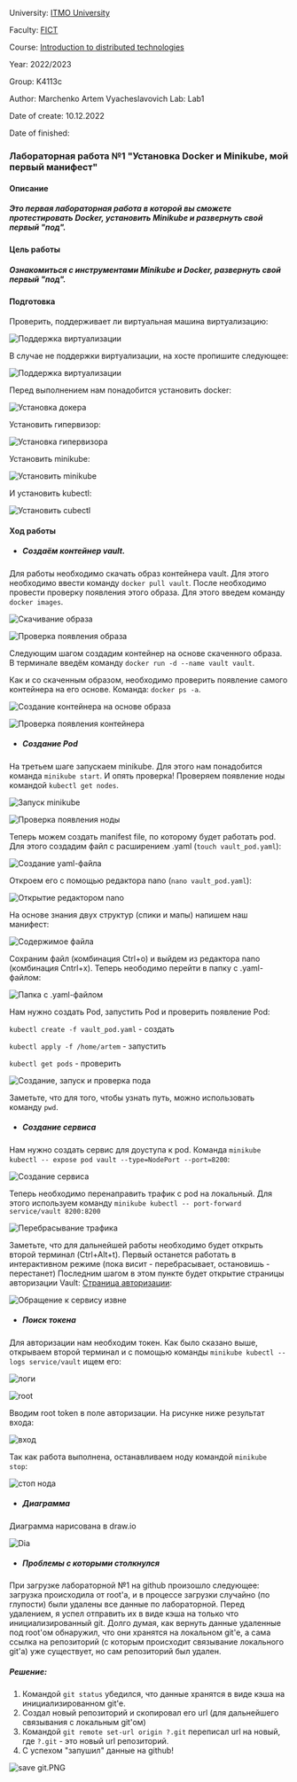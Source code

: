 University: [ITMO University](https://itmo.ru/ru/)

Faculty: [FICT](https://fict.itmo.ru)

Course: [Introduction to distributed technologies](https://github.com/itmo-ict-faculty/introduction-to-distributed-technologies)

Year: 2022/2023

Group: K4113c

Author: Marchenko Artem Vyacheslavovich Lab: Lab1

Date of create: 10.12.2022

Date of finished: 


### Лабораторная работа №1 "Установка Docker и Minikube, мой первый манифест"

#### Описание

##### Это первая лабораторная работа в которой вы сможете протестировать Docker, установить Minikube и развернуть свой первый "под".

#### Цель работы

##### Ознакомиться с инструментами Minikube и Docker, развернуть свой первый "под".

#### Подготовка


Проверить, поддерживает ли виртуальная машина виртуализацию:


![Поддержка виртуализации](https://github.com/MArtchenko29/2022_2023-introduction_to_distributed_technologies-k4113c-marchenko_a_v/blob/master/lab1/screen/26.PNG)


В случае не поддержки виртуализации, на хосте пропишите следующее:


![Поддержка виртуализации](https://github.com/MArtchenko29/2022_2023-introduction_to_distributed_technologies-k4113c-marchenko_a_v/blob/master/lab1/screen/virtvirt.PNG)


Перед выполнением нам понадобится установить docker:


![Установка докера](https://github.com/MArtchenko29/2022_2023-introduction_to_distributed_technologies-k4113c-marchenko_a_v/blob/master/lab1/screen/22.PNG)


Установить гипервизор:


![Установка гипервизора](https://github.com/MArtchenko29/2022_2023-introduction_to_distributed_technologies-k4113c-marchenko_a_v/blob/master/lab1/screen/23.PNG)


Установить minikube:


![Установить minikube](https://github.com/MArtchenko29/2022_2023-introduction_to_distributed_technologies-k4113c-marchenko_a_v/blob/master/lab1/screen/24.PNG)


И установить kubectl:


![Установить cubectl](https://github.com/MArtchenko29/2022_2023-introduction_to_distributed_technologies-k4113c-marchenko_a_v/blob/master/lab1/screen/25.PNG)


#### Ход работы

* ##### Создаём контейнер vault. 
Для работы необходимо скачать образ контейнера vault. Для этого необходимо ввести команду `docker pull vault`. После необходимо провести проверку появления этого образа. Для этого введем команду `docker images`.


![Скачивание образа](https://github.com/MArtchenko29/2022_2023-introduction_to_distributed_technologies-k4113c-marchenko_a_v/blob/master/lab1/screen/4.PNG)


![Проверка появления образа](https://github.com/MArtchenko29/2022_2023-introduction_to_distributed_technologies-k4113c-marchenko_a_v/blob/master/lab1/screen/5.PNG)


Следующим шагом создадим контейнер на основе скаченного образа. В терминале введём команду `docker run -d --name vault vault`.


Как и со скаченным образом, необходимо проверить появление самого контейнера на его основе. Команда: `docker ps -a`.


![Создание контейнера на основе образа](https://github.com/MArtchenko29/2022_2023-introduction_to_distributed_technologies-k4113c-marchenko_a_v/blob/master/lab1/screen/6.PNG)


![Проверка появления контейнера](https://github.com/MArtchenko29/2022_2023-introduction_to_distributed_technologies-k4113c-marchenko_a_v/blob/master/lab1/screen/7.PNG)


* ##### Создание Pod

На третьем шаге запускаем minikube. Для этого нам понадобится команда `minikube start`. И опять проверка! Проверяем появление ноды командой `kubectl get nodes`.


![Запуск minikube](https://github.com/MArtchenko29/2022_2023-introduction_to_distributed_technologies-k4113c-marchenko_a_v/blob/master/lab1/screen/8.PNG)


![Проверка появления ноды](https://github.com/MArtchenko29/2022_2023-introduction_to_distributed_technologies-k4113c-marchenko_a_v/blob/master/lab1/screen/9.PNG)


Теперь можем создать manifest file, по которому будет работать pod. Для этого создадим файл с расширением .yaml (`touch vault_pod.yaml`):


![Создание yaml-файла](https://github.com/MArtchenko29/2022_2023-introduction_to_distributed_technologies-k4113c-marchenko_a_v/blob/master/lab1/screen/10.PNG)


Откроем его с помощью редактора nano (`nano vault_pod.yaml`):


![Открытие редактором nano](https://github.com/MArtchenko29/2022_2023-introduction_to_distributed_technologies-k4113c-marchenko_a_v/blob/master/lab1/screen/11.PNG)


На основе знания двух структур (спики и мапы) напишем наш манифест:


![Содержимое файла](https://github.com/MArtchenko29/2022_2023-introduction_to_distributed_technologies-k4113c-marchenko_a_v/blob/master/lab1/screen/12.PNG)


Сохраним файл (комбинация Ctrl+o) и выйдем из редактора nano (комбинация Cntrl+x).
Теперь неободимо перейти в папку с .yaml-файлом:


![Папка с .yaml-файлом](https://github.com/MArtchenko29/2022_2023-introduction_to_distributed_technologies-k4113c-marchenko_a_v/blob/master/lab1/screen/13.PNG)


Нам нужно создать Pod, запустить Pod и проверить появление Pod:

`kubectl create -f vault_pod.yaml` - создать

`kubectl apply -f /home/artem` - запустить

`kubectl get pods` - проверить


![Создание, запуск и проверка пода](https://github.com/MArtchenko29/2022_2023-introduction_to_distributed_technologies-k4113c-marchenko_a_v/blob/master/lab1/screen/14.PNG)


Заметьте, что для того, чтобы узнать путь, можно использовать команду `pwd`.

* ##### Создание сервиса
Нам нужно создать сервис для доуступа к pod. Команда `minikube kubectl -- expose pod vault --type=NodePort --port=8200`:


![Создание сервиса](https://github.com/MArtchenko29/2022_2023-introduction_to_distributed_technologies-k4113c-marchenko_a_v/blob/master/lab1/screen/15.PNG)


Теперь необходимо перенаправить трафик с pod на локальный. Для этого используем команду `minikube kubectl -- port-forward service/vault 8200:8200`


![Перебрасывание трафика](https://github.com/MArtchenko29/2022_2023-introduction_to_distributed_technologies-k4113c-marchenko_a_v/blob/master/lab1/screen/16.PNG)


Заметьте, что для дальнейшей работы необходимо будет открыть второй терминал (Ctrl+Alt+t). Первый останется работать в интерактивном режиме (пока висит - перебрасывает, остановишь - перестанет)
Последним шагом в этом пункте будет открытие страницы авторизации Vault: [Страница авторизации](http://localhost:8200):


![Обращение к сервису извне](https://github.com/MArtchenko29/2022_2023-introduction_to_distributed_technologies-k4113c-marchenko_a_v/blob/master/lab1/screen/17.PNG)


* ##### Поиск токена


Для авторизации нам необходим токен. Как было сказано выше, открываем второй терминал и с помощью команды `minikube kubectl -- logs service/vault` ищем его:


![логи](https://github.com/MArtchenko29/2022_2023-introduction_to_distributed_technologies-k4113c-marchenko_a_v/blob/master/lab1/screen/19.PNG)


![root](https://github.com/MArtchenko29/2022_2023-introduction_to_distributed_technologies-k4113c-marchenko_a_v/blob/master/lab1/screen/18.PNG)


Вводим root token в поле авторизации. На рисунке ниже результат входа:


![вход](https://github.com/MArtchenko29/2022_2023-introduction_to_distributed_technologies-k4113c-marchenko_a_v/blob/master/lab1/screen/20.PNG)


Так как работа выполнена, останавливаем ноду командой `minikube stop`:


![стоп нода](https://github.com/MArtchenko29/2022_2023-introduction_to_distributed_technologies-k4113c-marchenko_a_v/blob/master/lab1/screen/21.PNG)


* ##### Диаграмма
Диаграмма нарисована в draw.io


![Dia](https://github.com/MArtchenko29/2022_2023-introduction_to_distributed_technologies-k4113c-marchenko_a_v/blob/master/lab1/screen/Dia.PNG)


* ##### Проблемы с которыми столкнулся 


При загрузке лабораторной №1 на github произошло следующее: загрузка происходила от root'а, и в процессе загрузки случайно (по глупости) были удалены все данные по лабораторной. Перед удалением, я успел отправить их в виде кэша на только что инициализированный git. Долго думая, как вернуть данные удаленные под root'ом обнаружил, что они хранятся на локальном git'e, а сама ссылка на репозиторий (с которым происходит связывание локального git'a) уже существует, но сам репозиторий был удален.

##### Решение:

1) Командой  `git status` убедился, что данные хранятся в виде кэша на инициализированном git'e. 
2) Создал новый репозиторий и скопировал его url (для дальнейшего связывания с локальным git'ом)
3) Командой `git remote set-url origin ?.git` переписал url на новый, где `?.git` - это новый url репозиторий.
4) С успехом "запушил" данные на github!


![save git.PNG](https://github.com/MArtchenko29/2022_2023-introduction_to_distributed_technologies-k4113c-marchenko_a_v/blob/master/lab1/screen/save%20git.PNG)

